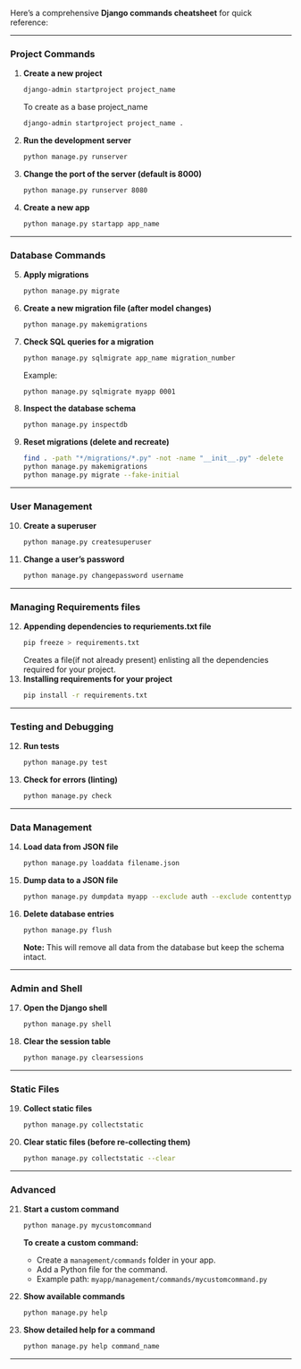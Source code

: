Here’s a comprehensive **Django commands cheatsheet** for quick reference:

---

### **Project Commands**

1. **Create a new project**
   ```bash
   django-admin startproject project_name
   ```
   To create as a base project_name
   ```bash
   django-admin startproject project_name .
   ```
2. **Run the development server**
   ```bash
   python manage.py runserver
   ```
3. **Change the port of the server (default is 8000)**
   ```bash
   python manage.py runserver 8080
   ```
4. **Create a new app**
   ```bash
   python manage.py startapp app_name
   ```

---

### **Database Commands**

5. **Apply migrations**
   ```bash
   python manage.py migrate
   ```
6. **Create a new migration file (after model changes)**
   ```bash
   python manage.py makemigrations
   ```
7. **Check SQL queries for a migration**
   ```bash
   python manage.py sqlmigrate app_name migration_number
   ```
   Example:
   ```bash
   python manage.py sqlmigrate myapp 0001
   ```
8. **Inspect the database schema**
   ```bash
   python manage.py inspectdb
   ```
9. **Reset migrations (delete and recreate)**
   ```bash
   find . -path "*/migrations/*.py" -not -name "__init__.py" -delete
   python manage.py makemigrations
   python manage.py migrate --fake-initial
   ```

---

### **User Management**

10. **Create a superuser**
    ```bash
    python manage.py createsuperuser
    ```
11. **Change a user’s password**
    ```bash
    python manage.py changepassword username
    ```

---

### **Managing Requirements files**

12. **Appending dependencies to requriements.txt file**
    ```bash
    pip freeze > requirements.txt
    ```
    Creates a file(if not already present) enlisting all the dependencies required for your project.
13. **Installing requirements for your project**
    ```bash
    pip install -r requirements.txt
    ```

---

### **Testing and Debugging**

12. **Run tests**
    ```bash
    python manage.py test
    ```
13. **Check for errors (linting)**
    ```bash
    python manage.py check
    ```

---

### **Data Management**

14. **Load data from JSON file**
    ```bash
    python manage.py loaddata filename.json
    ```
15. **Dump data to a JSON file**

    ```bash
    python manage.py dumpdata myapp --exclude auth --exclude contenttypes --exclude sessions --exclude admin.logentry --indent 4 > fixtures/data.json

    ```

16. **Delete database entries**
    ```bash
    python manage.py flush
    ```
    **Note:** This will remove all data from the database but keep the schema intact.

---

### **Admin and Shell**

17. **Open the Django shell**
    ```bash
    python manage.py shell
    ```
18. **Clear the session table**
    ```bash
    python manage.py clearsessions
    ```

---

### **Static Files**

19. **Collect static files**
    ```bash
    python manage.py collectstatic
    ```
20. **Clear static files (before re-collecting them)**
    ```bash
    python manage.py collectstatic --clear
    ```

---

### **Advanced**

21. **Start a custom command**

    ```bash
    python manage.py mycustomcommand
    ```

    **To create a custom command:**

    - Create a `management/commands` folder in your app.
    - Add a Python file for the command.
    - Example path: `myapp/management/commands/mycustomcommand.py`

22. **Show available commands**
    ```bash
    python manage.py help
    ```
23. **Show detailed help for a command**
    ```bash
    python manage.py help command_name
    ```

---
